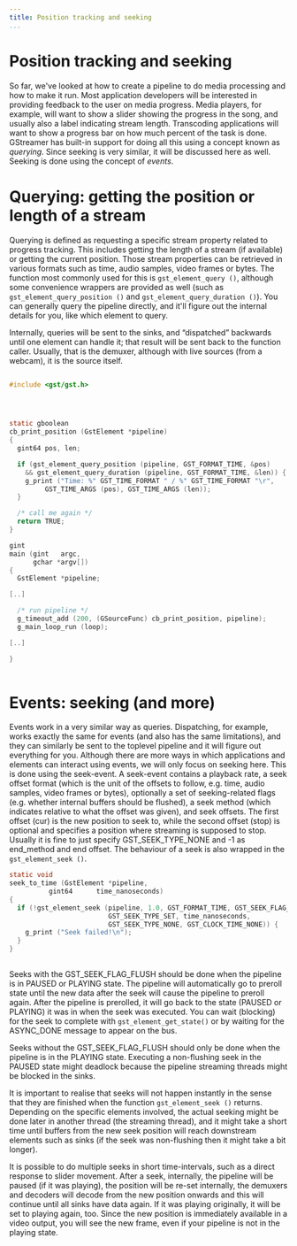 ```yaml
---
title: Position tracking and seeking
...
```


# Position tracking and seeking

So far, we've looked at how to create a pipeline to do media processing
and how to make it run. Most application developers will be interested
in providing feedback to the user on media progress. Media players, for
example, will want to show a slider showing the progress in the song,
and usually also a label indicating stream length. Transcoding
applications will want to show a progress bar on how much percent of the
task is done. GStreamer has built-in support for doing all this using a
concept known as *querying*. Since seeking is very similar, it will be
discussed here as well. Seeking is done using the concept of *events*.

# Querying: getting the position or length of a stream

Querying is defined as requesting a specific stream property related to
progress tracking. This includes getting the length of a stream (if
available) or getting the current position. Those stream properties can
be retrieved in various formats such as time, audio samples, video
frames or bytes. The function most commonly used for this is
`gst_element_query ()`, although some convenience wrappers are provided
as well (such as `gst_element_query_position ()` and
`gst_element_query_duration ()`). You can generally query the pipeline
directly, and it'll figure out the internal details for you, like which
element to query.

Internally, queries will be sent to the sinks, and “dispatched”
backwards until one element can handle it; that result will be sent back
to the function caller. Usually, that is the demuxer, although with live
sources (from a webcam), it is the source itself.

``` c

#include <gst/gst.h>




static gboolean
cb_print_position (GstElement *pipeline)
{
  gint64 pos, len;

  if (gst_element_query_position (pipeline, GST_FORMAT_TIME, &pos)
    && gst_element_query_duration (pipeline, GST_FORMAT_TIME, &len)) {
    g_print ("Time: %" GST_TIME_FORMAT " / %" GST_TIME_FORMAT "\r",
         GST_TIME_ARGS (pos), GST_TIME_ARGS (len));
  }

  /* call me again */
  return TRUE;
}

gint
main (gint   argc,
      gchar *argv[])
{
  GstElement *pipeline;

[..]

  /* run pipeline */
  g_timeout_add (200, (GSourceFunc) cb_print_position, pipeline);
  g_main_loop_run (loop);

[..]

}
    
```

# Events: seeking (and more)

Events work in a very similar way as queries. Dispatching, for example,
works exactly the same for events (and also has the same limitations),
and they can similarly be sent to the toplevel pipeline and it will
figure out everything for you. Although there are more ways in which
applications and elements can interact using events, we will only focus
on seeking here. This is done using the seek-event. A seek-event
contains a playback rate, a seek offset format (which is the unit of the
offsets to follow, e.g. time, audio samples, video frames or bytes),
optionally a set of seeking-related flags (e.g. whether internal buffers
should be flushed), a seek method (which indicates relative to what the
offset was given), and seek offsets. The first offset (cur) is the new
position to seek to, while the second offset (stop) is optional and
specifies a position where streaming is supposed to stop. Usually it is
fine to just specify GST\_SEEK\_TYPE\_NONE and -1 as end\_method and end
offset. The behaviour of a seek is also wrapped in the `gst_element_seek
()`.

``` c
static void
seek_to_time (GstElement *pipeline,
          gint64      time_nanoseconds)
{
  if (!gst_element_seek (pipeline, 1.0, GST_FORMAT_TIME, GST_SEEK_FLAG_FLUSH,
                         GST_SEEK_TYPE_SET, time_nanoseconds,
                         GST_SEEK_TYPE_NONE, GST_CLOCK_TIME_NONE)) {
    g_print ("Seek failed!\n");
  }
}
    
```

Seeks with the GST\_SEEK\_FLAG\_FLUSH should be done when the pipeline
is in PAUSED or PLAYING state. The pipeline will automatically go to
preroll state until the new data after the seek will cause the pipeline
to preroll again. After the pipeline is prerolled, it will go back to
the state (PAUSED or PLAYING) it was in when the seek was executed. You
can wait (blocking) for the seek to complete with
`gst_element_get_state()` or by waiting for the ASYNC\_DONE message to
appear on the bus.

Seeks without the GST\_SEEK\_FLAG\_FLUSH should only be done when the
pipeline is in the PLAYING state. Executing a non-flushing seek in the
PAUSED state might deadlock because the pipeline streaming threads might
be blocked in the sinks.

It is important to realise that seeks will not happen instantly in the
sense that they are finished when the function `gst_element_seek ()`
returns. Depending on the specific elements involved, the actual seeking
might be done later in another thread (the streaming thread), and it
might take a short time until buffers from the new seek position will
reach downstream elements such as sinks (if the seek was non-flushing
then it might take a bit longer).

It is possible to do multiple seeks in short time-intervals, such as a
direct response to slider movement. After a seek, internally, the
pipeline will be paused (if it was playing), the position will be re-set
internally, the demuxers and decoders will decode from the new position
onwards and this will continue until all sinks have data again. If it
was playing originally, it will be set to playing again, too. Since the
new position is immediately available in a video output, you will see
the new frame, even if your pipeline is not in the playing state.

